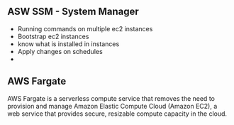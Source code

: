 ## ASW SSM - System Manager
* Running commands on multiple ec2 instances
* Bootstrap ec2 instances
* know what is installed in instances 
* Apply changes on schedules
* 

## AWS Fargate
AWS Fargate is a serverless compute service that removes the need to provision and manage Amazon Elastic Compute Cloud (Amazon EC2), a web service that provides secure, resizable compute capacity in the cloud.
